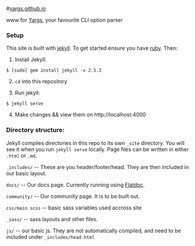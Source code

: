 #[yargs.github.io](yargs.github.io)

www for [Yargs](github.com/bcoe/yargs), your favourite CLI option parser


### Setup

This site is built with [jekyll](http://jekyllrb.com/). To get started ensure you have [ruby](https://www.ruby-lang.org/en/documentation/installation/). Then:

1. Install Jekyll:
  ``` shell
  $ [sudo] gem install jekyll -v 2.5.3
  ```

2. `cd` into this repository

3. Run jekyll:

  ``` shell
  $ jekyll serve

  ```
4. Make changes && view them on http://localhost:4000

### Directory structure:

Jekyll compiles directories in this repo to its own `_site` directory. You will see it when you run `jekyll serve` locally. Page files can be written in either `.html` or `.md`.

`_includes/` -- These are you header/footer/head. They are then included in our basic layout. 

`docs/` -- Our docs page. Currently running using [Flatdoc](https://github.com/rstacruz/flatdoc).

`community/` -- Our community page. It is to be built out. 

`css/main.scss` -- basic sass variables used accross site

`_sass/` -- sass layouts and other files. 

`js/` -- our basic js. They are not automatically compiled, and need to be included under `_includes/head.html`
